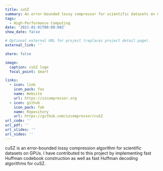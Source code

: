 ```yaml
---
title: cuSZ
summary: An error-bounded lossy compressor for scientific datasets on GPUs.
tags:
  - High-Performance Computing
date: '2021-01-01T00:00:00Z'
show_date: false

# Optional external URL for project (replaces project detail page).
external_link: ''

share: false

image:
  caption: cuSZ logo
  focal_point: Smart

links:
  - icon: link
    icon_pack: fas
    name: Website
    url: https://szcompressor.org
  - icon: github
    icon_pack: fab
    name: Repository
    url: https://github.com/szcompressor/cuSZ
url_code: ''
url_pdf: ''
url_slides: ''
url_video: ''
---
```


cuSZ is an error-bounded lossy compression algorithm for scientific datasets on GPUs. I have contributed to this project by implementing fast Huffman codebook construction as well as fast Huffman decoding algorithms for cuSZ.
